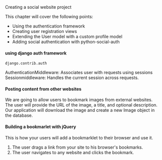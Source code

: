 Creating a social website project


This chapter will cover the following points:
- Using the authentication framework
- Creating user registration views
- Extending the User model with a custom profile model
- Adding social authentication with python-social-auth


#### using django auth framework

`django.contrib.auth` 

AuthenticationMiddleware: Associates user with requests using sessions
Sessionmiddleware: Handles the current session across requests.



#### Posting content from other websites
We are going to allow users to bookmark images from external websites. The user will provide the URL of the image, a title, and optional description. Our application will download the image and create a new Image object in the database.


#### Building a bookmarlet with jQuery

This is how your users will add a bookmarklet to their browser and use it.
1. The user drags a link from your site to his browser's bookmarks.
2. The user navigates to any website and clicks the bookmark.

